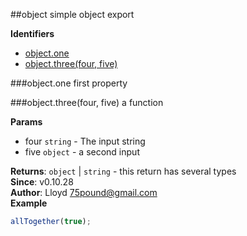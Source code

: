 <a name="module_object"></a>
##object
simple object export

**Identifiers**


* [object.one](#module_object.one)
* [object.three(four, five)](#module_object.three)

<a name="module_object.one"></a>
###object.one
first property

<a name="module_object.three"></a>
###object.three(four, five)
a function

**Params**

- four `string` - The input string
- five `object` - a second input

**Returns**: `object` | `string` - this return has several types  
**Since**: v0.10.28  
**Author**: Lloyd <75pound@gmail.com>  
**Example**  
```js
allTogether(true);
```

